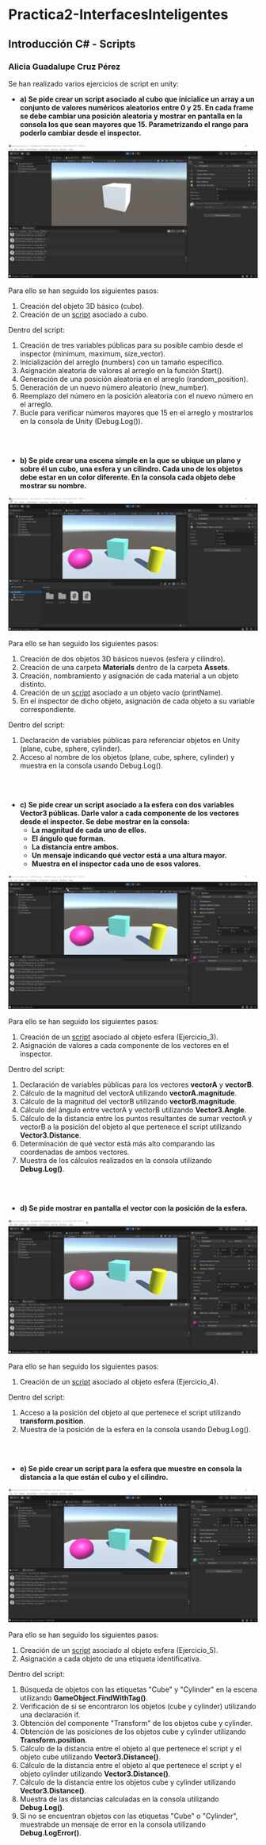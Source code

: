 # Practica2-InterfacesInteligentes
## Introducción C# - Scripts
### Alicia Guadalupe Cruz Pérez
Se han realizado varios ejercicios de script en unity:

- **a) Se pide crear un script asociado al cubo que inicialice un array a un conjunto de valores numéricos aleatorios entre 0 y 25. En cada frame se debe cambiar una posición aleatoria y mostrar en pantalla en la consola los que sean mayores que 15. Parametrizando el rango para poderlo cambiar desde el inspector.**

![ejercicio_1](gifs/ejercicio_1.gif)

Para ello se han seguido los siguientes pasos:
1. Creación del objeto 3D básico (cubo).
2. Creación de un [script](scripts/ejercicio1_script.cs) asociado a cubo.
   
Dentro del script:

1. Creación de tres variables públicas para su posible cambio desde el inspector (minimum, maximum, size_vector).
2. Inicialización del arreglo (numbers) con un tamaño específico.
3. Asignación aleatoria de valores al arreglo en la función Start().
4. Generación de una posición aleatoria en el arreglo (random_position).
5. Generación de un nuevo número aleatorio (new_number).
6. Reemplazo del número en la posición aleatoria con el nuevo número en el arreglo.
7. Bucle para verificar números mayores que 15 en el arreglo y mostrarlos en la consola de Unity (Debug.Log()).

<br><br>

- **b) Se pide crear una escena simple en la que se ubique un plano y sobre él un cubo, una esfera y un cilindro. Cada uno de los objetos debe estar en un color diferente. En la consola cada objeto debe mostrar su nombre.**

![ejercicio_2](gifs/ejercicio_2.gif)

Para ello se han seguido los siguientes pasos:
1. Creación de dos objetos 3D básicos nuevos (esfera y cilindro).
2. Creación de una carpeta **Materials** dentro de la carpeta **Assets**.
3. Creación, nombramiento y asignación de cada material a un objeto distinto.
4. Creación de un [script](scripts/ejercicio2_script.cs) asociado a un objeto vacío (printName).
5. En el inspector de dicho objeto, asignación de cada objeto a su variable correspondiente.

Dentro del script:

1. Declaración de variables públicas para referenciar objetos en Unity (plane, cube, sphere, cylinder).
2. Acceso al nombre de los objetos (plane, cube, sphere, cylinder) y muestra en la consola usando Debug.Log().

<br><br>

- **c) Se pide crear un script asociado a la esfera con dos variables Vector3 públicas. Darle valor a cada componente de los vectores desde el inspector. Se debe mostrar en la consola:**
   + **La magnitud de cada uno de ellos.**
   + **El ángulo que forman.**
   + **La distancia entre ambos.**
   + **Un mensaje indicando qué vector está a una altura mayor.**
   + **Muestra en el inspector cada uno de esos valores.**

![ejercicio_3](gifs/ejercicio_3.gif)

Para ello se han seguido los siguientes pasos:
1. Creación de un [script](scripts/ejercicio3_script.cs) asociado al objeto esfera (Ejercicio_3).
2. Asignación de valores a cada componente de los vectores en el inspector.

Dentro del script:

1. Declaración de variables públicas para los vectores **vectorA** y **vectorB**.
2. Cálculo de la magnitud del vectorA utilizando **vectorA.magnitude**.
3. Cálculo de la magnitud del vectorB utilizando **vectorB.magnitude**.
4. Cálculo del ángulo entre vectorA y vectorB utilizando **Vector3.Angle**.
5. Cálculo de la distancia entre los puntos resultantes de sumar vectorA y vectorB a la posición del objeto al que pertenece el script utilizando **Vector3.Distance**.
6. Determinación de qué vector está más alto comparando las coordenadas de ambos vectores.
7. Muestra de los cálculos realizados en la consola utilizando **Debug.Log()**.

<br><br>

- **d) Se pide mostrar en pantalla el vector con la posición de la esfera.**

![ejercicio_4](gifs/ejercicio_4.gif)

Para ello se han seguido los siguientes pasos:
1. Creación de un [script](scripts/ejercicio4_script.cs) asociado al objeto esfera (Ejercicio_4).

Dentro del script:

1. Acceso a la posición del objeto al que pertenece el script utilizando **transform.position**.
2. Muestra de la posición de la esfera en la consola usando Debug.Log().

<br><br>

- **e) Se pide crear un script para la esfera que muestre en consola la distancia a la que están el cubo y el cilindro.**

![ejercicio_5](gifs/ejercicio_5.gif)

Para ello se han seguido los siguientes pasos:
1. Creación de un [script](scripts/ejercicio5_script.cs) asociado al objeto esfera (Ejercicio_5).
2. Asignación a cada objeto de una etiqueta identificativa.

Dentro del script:
1. Búsqueda de objetos con las etiquetas "Cube" y "Cylinder" en la escena utilizando **GameObject.FindWithTag()**.
2. Verificación de si se encontraron los objetos (cube y cylinder) utilizando una declaración if.
3. Obtención del componente "Transform" de los objetos cube y cylinder.
4. Obtención de las posiciones de los objetos cube y cylinder utilizando **Transform.position**.
5. Cálculo de la distancia entre el objeto al que pertenece el script y el objeto cube utilizando **Vector3.Distance()**.
6. Cálculo de la distancia entre el objeto al que pertenece el script y el objeto cylinder utilizando **Vector3.Distance()**.
7. Cálculo de la distancia entre los objetos cube y cylinder utilizando **Vector3.Distance()**.
8. Muestra de las distancias calculadas en la consola utilizando **Debug.Log()**.
9. Si no se encuentran objetos con las etiquetas "Cube" o "Cylinder", muestrabde un mensaje de error en la consola utilizando **Debug.LogError()**.
